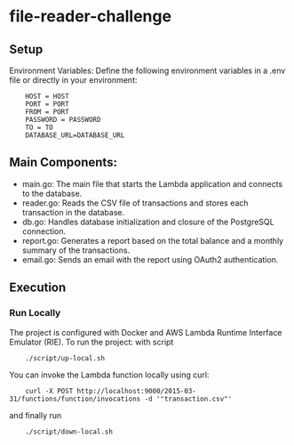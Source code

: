 # file-reader-challenge
## Setup
Environment Variables: Define the following environment variables in a .env file or directly in your environment:
```
    HOST = HOST
    PORT = PORT
    FROM = PORT
    PASSWORD = PASSWORD
    TO = TO
    DATABASE_URL=DATABASE_URL
```

## Main Components:
- main.go: The main file that starts the Lambda application and connects to the database.
- reader.go: Reads the CSV file of transactions and stores each transaction in the database.
- db.go: Handles database initialization and closure of the PostgreSQL connection.
- report.go: Generates a report based on the total balance and a monthly summary of the transactions.
- email.go: Sends an email with the report using OAuth2 authentication.

## Execution
###  Run Locally
The project is configured with Docker and AWS Lambda Runtime Interface Emulator (RIE). To run the project:
with script

```
    ./script/up-local.sh
```
You can invoke the Lambda function locally using curl:

```
    curl -X POST http://localhost:9000/2015-03-31/functions/function/invocations -d '"transaction.csv"'
```

and finally run

```
    ./script/down-local.sh
```